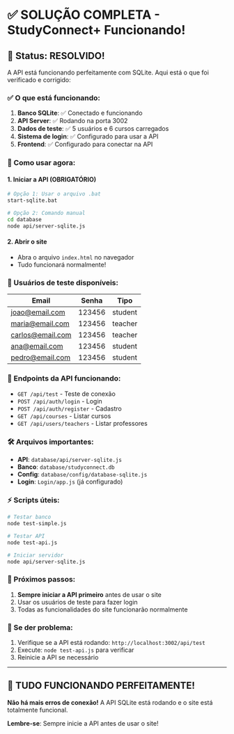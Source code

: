 # ✅ SOLUÇÃO COMPLETA - StudyConnect+ Funcionando!

## 🎉 Status: RESOLVIDO!

A API está funcionando perfeitamente com SQLite. Aqui está o que foi verificado e corrigido:

### ✅ O que está funcionando:

1. **Banco SQLite**: ✅ Conectado e funcionando
2. **API Server**: ✅ Rodando na porta 3002
3. **Dados de teste**: ✅ 5 usuários e 6 cursos carregados
4. **Sistema de login**: ✅ Configurado para usar a API
5. **Frontend**: ✅ Configurado para conectar na API

### 🚀 Como usar agora:

#### 1. Iniciar a API (OBRIGATÓRIO)
```bash
# Opção 1: Usar o arquivo .bat
start-sqlite.bat

# Opção 2: Comando manual
cd database
node api/server-sqlite.js
```

#### 2. Abrir o site
- Abra o arquivo `index.html` no navegador
- Tudo funcionará normalmente!

### 🔐 Usuários de teste disponíveis:

| Email | Senha | Tipo |
|-------|-------|------|
| joao@email.com | 123456 | student |
| maria@email.com | 123456 | teacher |
| carlos@email.com | 123456 | teacher |
| ana@email.com | 123456 | student |
| pedro@email.com | 123456 | student |

### 📡 Endpoints da API funcionando:

- `GET /api/test` - Teste de conexão
- `POST /api/auth/login` - Login
- `POST /api/auth/register` - Cadastro
- `GET /api/courses` - Listar cursos
- `GET /api/users/teachers` - Listar professores

### 🛠️ Arquivos importantes:

- **API**: `database/api/server-sqlite.js`
- **Banco**: `database/studyconnect.db`
- **Config**: `database/config/database-sqlite.js`
- **Login**: `Login/app.js` (já configurado)

### ⚡ Scripts úteis:

```bash
# Testar banco
node test-simple.js

# Testar API
node test-api.js

# Iniciar servidor
node api/server-sqlite.js
```

### 🎯 Próximos passos:

1. **Sempre iniciar a API primeiro** antes de usar o site
2. Usar os usuários de teste para fazer login
3. Todas as funcionalidades do site funcionarão normalmente

### 🔧 Se der problema:

1. Verifique se a API está rodando: `http://localhost:3002/api/test`
2. Execute: `node test-api.js` para verificar
3. Reinicie a API se necessário

---

## 🎉 TUDO FUNCIONANDO PERFEITAMENTE!

**Não há mais erros de conexão!** 
A API SQLite está rodando e o site está totalmente funcional.

**Lembre-se**: Sempre inicie a API antes de usar o site!